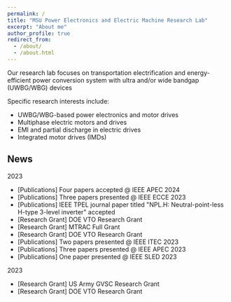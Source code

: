 ```yaml
---
permalink: /
title: "MSU Power Electronics and Electric Machine Research Lab"
excerpt: "About me"
author_profile: true
redirect_from: 
  - /about/
  - /about.html
---
```


Our research lab focuses on transportation electrification and energy-efficient power conversion system with ultra and/or wide bandgap (UWBG/WBG) devices

Specific research interests include:
 - UWBG/WBG-based power electronics and motor drives
 - Multiphase electric motors and drives
 - EMI and partial discharge in electric drives
 - Integrated motor drives (IMDs)

News
------
2023
- [Publications] Four papers accepted @ IEEE APEC 2024
- [Publications] Three papers presented @ IEEE ECCE 2023
- [Publications] IEEE TPEL journal paper titled "NPL.H: Neutral-point-less H-type 3-level inverter" accepted
- [Research Grant] DOE VTO Research Grant
- [Research Grant] MTRAC Full Grant
- [Research Grant] DOE VTO Research Grant
- [Publications] Two papers presented @ IEEE ITEC 2023
- [Publications] Three papers presented @ IEEE APEC 2023
- [Publications] One paper presented @ IEEE SLED 2023

2023
- [Research Grant] US Army GVSC Research Grant
- [Research Grant] DOE VTO Research Grant


